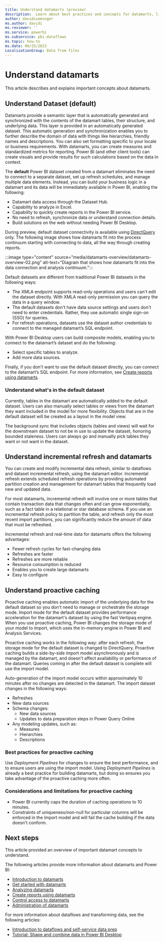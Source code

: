 ```yaml
---
title: Understand datamarts (preview)
description:  Learn about best practices and concepts for datamarts, like incremental refresh and proactive caching.
author: davidiseminger
ms.author: davidi
ms.reviewer: ''
ms.service: powerbi
ms.subservice: pbi-dataflows
ms.topic: how-to
ms.date: 09/25/2023
LocalizationGroup: Data from files
---
```


# Understand datamarts

This article describes and explains important concepts about datamarts.

## Understand Dataset (default)

Datamarts provide a semantic layer that is automatically generated and synchronized with the contents of the datamart tables, their structure, and underlying data. This layer is provided in an automatically generated dataset. This automatic generation and synchronization enables you to further describe the domain of data with things like hierarchies, friendly names and descriptions. You can also set formatting specific to your locale or business requirements. With datamarts, you can create measures and standardized metrics for reporting. Power BI (and other client tools) can create visuals and provide results for such calculations based on the data in context.

The **default** Power BI dataset created from a datamart eliminates the need to connect to a separate dataset, set up refresh schedules, and manage multiple data elements. Instead, you can build your business logic in a datamart and its data will be immediately available in Power BI, enabling the following:

* Datamart data access through the Dataset Hub.
* Capability to analyze in Excel.
* Capability to quickly create reports in the Power BI service.
* No need to refresh, synchronize data or understand connection details.
* Build solutions on the web without needing Power BI Desktop.

During preview, default dataset connectivity is available using [DirectQuery](../../connect-data/desktop-directquery-about.md) only. The following image shows how datamarts fit into the process continuum starting with connecting to data, all the way through creating reports.

:::image type="content" source="media/datamarts-overview/datamarts-overview-02.png" alt-text="Diagram that shows how datamarts fit into the data connection and analysis continuum.":::

Default datasets are different from traditional Power BI datasets in the following ways:

* The XMLA endpoint supports read-only operations and users can't edit the dataset directly. With XMLA read-only permission you can query the data in a query window. 
* The default datasets don't have data source settings and users don't need to enter credentials. Rather, they use automatic single sign-on (SSO) for queries. 
* For refresh operations, datasets use the dataset author credentials to connect to the managed datamart’s SQL endpoint.

With Power BI Desktop users can build composite models, enabling you to connect to the datamart’s dataset and do the following:

* Select specific tables to analyze.
* Add more data sources.

Finally, if you don't want to use the default dataset directly, you can connect to the datamart’s SQL endpoint. For more information, see [Create reports using datamarts](datamarts-create-reports.md).

### Understand what's in the default dataset

Currently, tables in the datamart are automatically added to the default dataset. Users can also manually select tables 
or views from the datamart they want included in the model for more flexibility. Objects that are in the default dataset 
will be created as a layout in the model view.

The background sync that includes objects (tables and views) will wait for the downstream dataset to not be in use to 
update the dataset, honoring bounded staleness. Users can always go and manually pick tables they want or not want in 
the dataset. 

## Understand incremental refresh and datamarts

You can create and modify incremental data refresh, similar to dataflows and dataset incremental refresh, using the datamart editor. Incremental refresh extends scheduled refresh operations by providing automated partition creation and management for datamart tables that frequently load new and updated data.

For most datamarts, incremental refresh will involve one or more tables that contain transaction data that changes often and can grow exponentially, such as a fact table in a relational or star database schema. If you use an incremental refresh policy to partition the table, and refresh only the most recent import partitions, you can significantly reduce the amount of data that must be refreshed.

Incremental refresh and real-time data for datamarts offers the following advantages:

* Fewer refresh cycles for fast-changing data
* Refreshes are faster
* Refreshes are more reliable
* Resource consumption is reduced
* Enables you to create large datamarts
* Easy to configure

## Understand proactive caching

Proactive caching enables automatic import of the underlying data for the default dataset so you don't need to manage or orchestrate the storage mode. Import mode for the default dataset provides performance acceleration for the datamart's dataset by using the fast Vertipaq engine. When you use proactive caching, Power BI changes the storage mode of your model to import, which uses the in-memory engine in Power BI and Analysis Services.

Proactive caching works in the following way: after each refresh, the storage mode for the default dataset is changed to DirectQuery. Proactive caching builds a side-by-side import model asynchronously and is managed by the datamart, and doesn't affect availability or performance of the datamart. Queries coming in after the default dataset is complete will use the import model.

Auto-generation of the import model occurs within approximately 10 minutes after no changes are detected in the datamart. The import dataset changes in the following ways:

* Refreshes
* New data sources
* Schema changes:
  * New data sources
  * Updates to data preparation steps in Power Query Online
* Any modeling updates, such as:
  * Measures
  * Hierarchies
  * Descriptions

### Best practices for proactive caching

Use *Deployment Pipelines* for changes to ensure the best performance, and to ensure users are using the import model. Using *Deployment Pipelines* is already a best practice for building datamarts, but doing so ensures you take advantage of the proactive caching more often.

### Considerations and limitations for proactive caching

* Power BI currently caps the duration of caching operations to 10 minutes.
* Constraints of uniqueness/non-null for particular columns will be enforced in the Import model and will fail the cache building if the data doesn't conform.

## Next steps

This article provided an overview of important datamart concepts to understand.

The following articles provide more information about datamarts and Power BI:

* [Introduction to datamarts](datamarts-overview.md)
* [Get started with datamarts](datamarts-get-started.md)
* [Analyzing datamarts](datamarts-analyze.md)
* [Create reports using datamarts](datamarts-create-reports.md)
* [Control access to datamarts](datamarts-access-control.md)
* [Administration of datamarts](datamarts-administration.md)

For more information about dataflows and transforming data, see the following articles:

* [Introduction to dataflows and self-service data prep](../dataflows/dataflows-introduction-self-service.md)
* [Tutorial: Shape and combine data in Power BI Desktop](../../connect-data/desktop-shape-and-combine-data.md)


